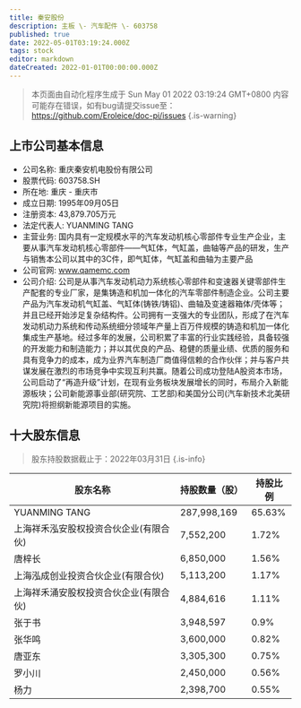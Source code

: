 ```yaml
---
title: 秦安股份
description: 主板 \- 汽车配件 \- 603758
published: true
date: 2022-05-01T03:19:24.000Z
tags: stock
editor: markdown
dateCreated: 2022-01-01T00:00:00.000Z
---
```


> 本页面由自动化程序生成于 Sun May 01 2022 03:19:24 GMT+0800
> 内容可能存在错误，如有bug请提交issue至：https://github.com/Eroleice/doc-pi/issues
{.is-warning}

## 上市公司基本信息
- 公司名称: 重庆秦安机电股份有限公司
- 股票代码: 603758.SH
- 所在地: 重庆 - 重庆市
- 成立日期: 1995年09月05日
- 注册资本: 43,879.705万元
- 法定代表人: YUANMING TANG
- 主营业务: 国内具有一定规模水平的汽车发动机核心零部件专业生产企业，主要从事汽车发动机核心零部件——气缸体，气缸盖，曲轴等产品的研发，生产与销售本公司以其中的3C件，即气缸体，气缸盖和曲轴为主要产品
- 公司官网: www.qamemc.com
- 公司介绍: 公司是从事汽车发动机动力系统核心零部件和变速器关键零部件生产配套的专业厂家，是集铸造和机加一体化的汽车零部件制造企业。公司主要产品为汽车发动机气缸盖、气缸体(铸铁/铸铝)、曲轴及变速器箱体/壳体等；并且已经开始涉足复杂结构件。公司拥有一支强大的专业团队，形成了在汽车发动机动力系统和传动系统细分领域年产量上百万件规模的铸造和机加一体化集成生产基地。经过多年的发展，公司积累了丰富的行业实践经验，具备较强的开发能力和制造能力；并以其优良的产品、稳健的质量业绩、优质的服务和具有竞争力的成本，成为业界汽车制造厂商值得信赖的合作伙伴；并与客户共谋发展在激烈的市场竞争中实现互利共赢。随着公司成功登陆A股资本市场，公司启动了“再造升级”计划，在现有业务板块发展增长的同时，布局介入新能源板块；公司新能源事业部(研究院、工艺部)和美国分公司(汽车新技术北美研究院)将担纲新能源项目的实施。


## 十大股东信息
> 股东持股数据截止于：2022年03月31日
{.is-info}

| 股东名称 | 持股数量（股） | 持股比例 |
| --- | --- | --- |
| YUANMING TANG | 287,998,169 | 65.63% |
| 上海祥禾泓安股权投资合伙企业(有限合伙) | 7,552,200 | 1.72% |
| 唐梓长 | 6,850,000 | 1.56% |
| 上海泓成创业投资合伙企业(有限合伙) | 5,113,200 | 1.17% |
| 上海祥禾涌安股权投资合伙企业(有限合伙) | 4,884,616 | 1.11% |
| 张于书 | 3,948,597 | 0.9% |
| 张华鸣 | 3,600,000 | 0.82% |
| 唐亚东 | 3,305,300 | 0.75% |
| 罗小川 | 2,450,000 | 0.56% |
| 杨力 | 2,398,700 | 0.55% |




